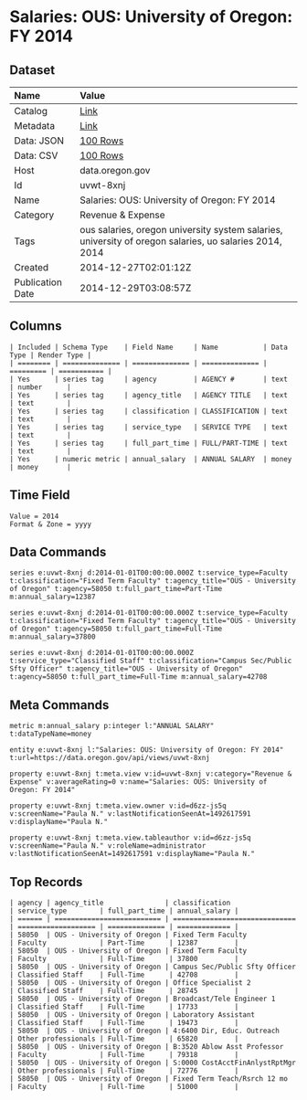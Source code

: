 # Salaries: OUS: University of Oregon: FY 2014

## Dataset

| Name | Value |
| :--- | :---- |
| Catalog | [Link](https://catalog.data.gov/dataset/salaries-ous-university-of-oregon-fy-2014-513c5) |
| Metadata | [Link](https://data.oregon.gov/api/views/uvwt-8xnj) |
| Data: JSON | [100 Rows](https://data.oregon.gov/api/views/uvwt-8xnj/rows.json?max_rows=100) |
| Data: CSV | [100 Rows](https://data.oregon.gov/api/views/uvwt-8xnj/rows.csv?max_rows=100) |
| Host | data.oregon.gov |
| Id | uvwt-8xnj |
| Name | Salaries: OUS: University of Oregon: FY 2014 |
| Category | Revenue & Expense |
| Tags | ous salaries, oregon university system salaries, university of oregon salaries, uo salaries 2014, 2014 |
| Created | 2014-12-27T02:01:12Z |
| Publication Date | 2014-12-29T03:08:57Z |

## Columns

```ls
| Included | Schema Type    | Field Name     | Name           | Data Type | Render Type |
| ======== | ============== | ============== | ============== | ========= | =========== |
| Yes      | series tag     | agency         | AGENCY #       | text      | number      |
| Yes      | series tag     | agency_title   | AGENCY TITLE   | text      | text        |
| Yes      | series tag     | classification | CLASSIFICATION | text      | text        |
| Yes      | series tag     | service_type   | SERVICE TYPE   | text      | text        |
| Yes      | series tag     | full_part_time | FULL/PART-TIME | text      | text        |
| Yes      | numeric metric | annual_salary  | ANNUAL SALARY  | money     | money       |
```

## Time Field

```ls
Value = 2014
Format & Zone = yyyy
```

## Data Commands

```ls
series e:uvwt-8xnj d:2014-01-01T00:00:00.000Z t:service_type=Faculty t:classification="Fixed Term Faculty" t:agency_title="OUS - University of Oregon" t:agency=58050 t:full_part_time=Part-Time m:annual_salary=12387

series e:uvwt-8xnj d:2014-01-01T00:00:00.000Z t:service_type=Faculty t:classification="Fixed Term Faculty" t:agency_title="OUS - University of Oregon" t:agency=58050 t:full_part_time=Full-Time m:annual_salary=37800

series e:uvwt-8xnj d:2014-01-01T00:00:00.000Z t:service_type="Classified Staff" t:classification="Campus Sec/Public Sfty Officer" t:agency_title="OUS - University of Oregon" t:agency=58050 t:full_part_time=Full-Time m:annual_salary=42708
```

## Meta Commands

```ls
metric m:annual_salary p:integer l:"ANNUAL SALARY" t:dataTypeName=money

entity e:uvwt-8xnj l:"Salaries: OUS: University of Oregon: FY 2014" t:url=https://data.oregon.gov/api/views/uvwt-8xnj

property e:uvwt-8xnj t:meta.view v:id=uvwt-8xnj v:category="Revenue & Expense" v:averageRating=0 v:name="Salaries: OUS: University of Oregon: FY 2014"

property e:uvwt-8xnj t:meta.view.owner v:id=d6zz-js5q v:screenName="Paula N." v:lastNotificationSeenAt=1492617591 v:displayName="Paula N."

property e:uvwt-8xnj t:meta.view.tableauthor v:id=d6zz-js5q v:screenName="Paula N." v:roleName=administrator v:lastNotificationSeenAt=1492617591 v:displayName="Paula N."
```

## Top Records

```ls
| agency | agency_title               | classification                 | service_type        | full_part_time | annual_salary | 
| ====== | ========================== | ============================== | =================== | ============== | ============= | 
| 58050  | OUS - University of Oregon | Fixed Term Faculty             | Faculty             | Part-Time      | 12387         | 
| 58050  | OUS - University of Oregon | Fixed Term Faculty             | Faculty             | Full-Time      | 37800         | 
| 58050  | OUS - University of Oregon | Campus Sec/Public Sfty Officer | Classified Staff    | Full-Time      | 42708         | 
| 58050  | OUS - University of Oregon | Office Specialist 2            | Classified Staff    | Full-Time      | 28745         | 
| 58050  | OUS - University of Oregon | Broadcast/Tele Engineer 1      | Classified Staff    | Full-Time      | 17733         | 
| 58050  | OUS - University of Oregon | Laboratory Assistant           | Classified Staff    | Full-Time      | 19473         | 
| 58050  | OUS - University of Oregon | 4:6400 Dir, Educ. Outreach     | Other professionals | Full-Time      | 65820         | 
| 58050  | OUS - University of Oregon | B:3520 Ablow Asst Professor    | Faculty             | Full-Time      | 79318         | 
| 58050  | OUS - University of Oregon | S:0000 CostAcctFinAnlystRptMgr | Other professionals | Full-Time      | 72776         | 
| 58050  | OUS - University of Oregon | Fixed Term Teach/Rsrch 12 mo   | Faculty             | Full-Time      | 51000         | 
```